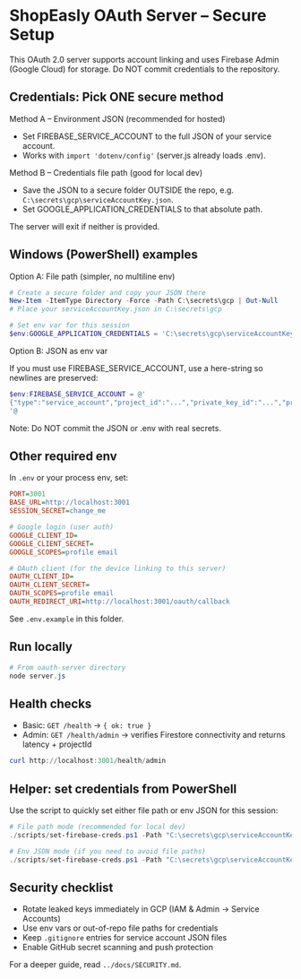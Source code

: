 # ShopEasly OAuth Server – Secure Setup

This OAuth 2.0 server supports account linking and uses Firebase Admin (Google Cloud) for storage. Do NOT commit credentials to the repository.

## Credentials: Pick ONE secure method

Method A – Environment JSON (recommended for hosted)
- Set FIREBASE_SERVICE_ACCOUNT to the full JSON of your service account.
- Works with `import 'dotenv/config'` (server.js already loads .env).

Method B – Credentials file path (good for local dev)
- Save the JSON to a secure folder OUTSIDE the repo, e.g. `C:\secrets\gcp\serviceAccountKey.json`.
- Set GOOGLE_APPLICATION_CREDENTIALS to that absolute path.

The server will exit if neither is provided.

## Windows (PowerShell) examples

Option A: File path (simpler, no multiline env)

```powershell
# Create a secure folder and copy your JSON there
New-Item -ItemType Directory -Force -Path C:\secrets\gcp | Out-Null
# Place your serviceAccountKey.json in C:\secrets\gcp

# Set env var for this session
$env:GOOGLE_APPLICATION_CREDENTIALS = 'C:\secrets\gcp\serviceAccountKey.json'
```

Option B: JSON as env var

If you must use FIREBASE_SERVICE_ACCOUNT, use a here-string so newlines are preserved:

```powershell
$env:FIREBASE_SERVICE_ACCOUNT = @'
{"type":"service_account","project_id":"...","private_key_id":"...","private_key":"-----BEGIN PRIVATE KEY-----\n...\n-----END PRIVATE KEY-----\n","client_email":"...","client_id":"...","token_uri":"https://oauth2.googleapis.com/token"}
'@
```

Note: Do NOT commit the JSON or .env with real secrets.

## Other required env

In `.env` or your process env, set:

```ini
PORT=3001
BASE_URL=http://localhost:3001
SESSION_SECRET=change_me

# Google login (user auth)
GOOGLE_CLIENT_ID=
GOOGLE_CLIENT_SECRET=
GOOGLE_SCOPES=profile email

# OAuth client (for the device linking to this server)
OAUTH_CLIENT_ID=
OAUTH_CLIENT_SECRET=
OAUTH_SCOPES=profile email
OAUTH_REDIRECT_URI=http://localhost:3001/oauth/callback
```

See `.env.example` in this folder.

## Run locally

```powershell
# From oauth-server directory
node server.js
```

## Health checks

- Basic: `GET /health` → `{ ok: true }`
- Admin: `GET /health/admin` → verifies Firestore connectivity and returns latency + projectId

```powershell
curl http://localhost:3001/health/admin
```

## Helper: set credentials from PowerShell

Use the script to quickly set either file path or env JSON for this session:

```powershell
# File path mode (recommended for local dev)
./scripts/set-firebase-creds.ps1 -Path "C:\secrets\gcp\serviceAccountKey.json" -Mode File

# Env JSON mode (if you need to avoid file paths)
./scripts/set-firebase-creds.ps1 -Path "C:\secrets\gcp\serviceAccountKey.json" -Mode Env
```

## Security checklist
- Rotate leaked keys immediately in GCP (IAM & Admin → Service Accounts)
- Use env vars or out-of-repo file paths for credentials
- Keep `.gitignore` entries for service account JSON files
- Enable GitHub secret scanning and push protection

For a deeper guide, read `../docs/SECURITY.md`.
